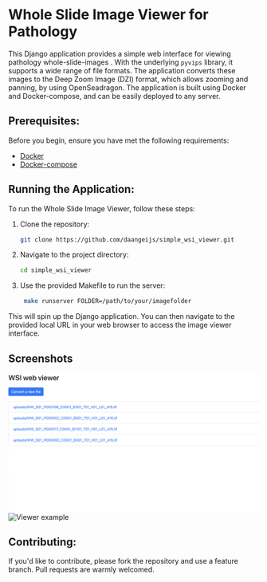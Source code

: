 # Whole Slide Image Viewer for Pathology

This Django application provides a simple web interface for viewing pathology whole-slide-images . With the underlying `pyvips` library, it supports a wide range of file formats. The application converts these images to the Deep Zoom Image (DZI) format, which allows zooming and panning, by using OpenSeadragon. The application is built using Docker and Docker-compose, and can be easily deployed to any server.

## Prerequisites:

Before you begin, ensure you have met the following requirements:

- [Docker](https://www.docker.com/get-started)
- [Docker-compose](https://docs.docker.com/compose/install/)

## Running the Application:

To run the Whole Slide Image Viewer, follow these steps:

1. Clone the repository:
    ```bash
    git clone https://github.com/daangeijs/simple_wsi_viewer.git
    ```

2. Navigate to the project directory:
    ```bash
    cd simple_wsi_viewer
    ```

3. Use the provided Makefile to run the server:
    ```bash
     make runserver FOLDER=/path/to/your/imagefolder      
    ```

This will spin up the Django application. You can then navigate to the provided local URL in your web browser to access the image viewer interface.

## Screenshots
![List example](examples/list.png)
![Viewer example](examples/slide_view.png)


## Contributing:

If you'd like to contribute, please fork the repository and use a feature branch. Pull requests are warmly welcomed.

